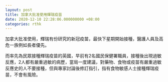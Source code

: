 ```yaml
---
layout: post
title: 加拿大批准使用輝瑞疫苗
date: 2020-12-10 22:28:06.000000000 +08:00
categories: rthk
---
```


加拿大批准使用，輝瑞有份研究的新冠疫苗，最快下星期開始接種，醫護人員及高危一族例如長者優先。

而率先為民眾接種輝瑞疫苗的英國，早前有2名國民保健署職員，接種後出現過敏反應，2人都有嚴重過敏的病歷，當局一度建議，對藥物、食物或疫苗有嚴重過敏反應史的人不要接種，但與專家討論後修訂指引，指有食物敏感人士接種輝瑞疫苗，不會有風險。
